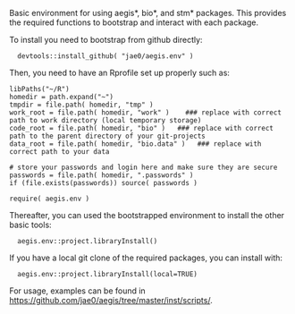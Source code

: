 Basic environment for using aegis*, bio*, and stm* packages. This provides the required functions to bootstrap and interact with each package.

To install you need to bootstrap from github directly: 

```
  devtools::install_github( "jae0/aegis.env" )
```

Then, you need to have an Rprofile set up properly such as:

```.
libPaths("~/R")
homedir = path.expand("~")
tmpdir = file.path( homedir, "tmp" )
work_root = file.path( homedir, "work" )    ### replace with correct path to work directory (local temporary storage)
code_root = file.path( homedir, "bio" )   ### replace with correct path to the parent directory of your git-projects
data_root = file.path( homedir, "bio.data" )   ### replace with correct path to your data

# store your passwords and login here and make sure they are secure
passwords = file.path( homedir, ".passwords" )
if (file.exists(passwords)) source( passwords )

require( aegis.env ) 
```


Thereafter, you can used the bootstrapped environment to install the other basic tools: 

```
  aegis.env::project.libraryInstall()
```

If you have a local git clone of the required packages, you can install with:

```
  aegis.env::project.libraryInstall(local=TRUE)  

```

For usage, examples can be found in https://github.com/jae0/aegis/tree/master/inst/scripts/. 

